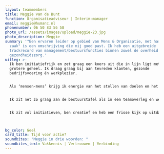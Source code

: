 ```yaml
---
layout: teammembers
title: Meggie van de Bunt
function: Organisatieadviseur | Interim-manager
email: meggie@humanc.nl
phonenumber: 06 50 83 56 58
photo_url: /assets/images/upload/meggie-23.jpg
photo_description: Meggie
summary: '"Een ervaren leider op gebied van Mens & Organisatie, met hart voor de
  zaak" is een omschrijving die mij goed past. Ik heb een uitgebreide
  trackrecord van management/bestuursfuncties binnen zowel de overheid als de
  gezondheidszorg.​'
uitleg: >-
  Ik ben initiatiefrijk en zet graag een koers uit die in lijn ligt met het
  grotere geheel. Ik draag graag bij aan tevreden klanten, gezonde
  bedrijfsvoering én werkplezier. ​


  Als ‘mensen-mens’ krijg ik energie van het stellen van doelen en het bereiken van resultaten, samen met anderen. Ik kom doortastend tot de kern, zet een heldere koers uit en weet in samenwerking een organisatie (onderdeel) gestaag de goede kant op te ontwikkelen.​


  ​Ik zit net zo graag aan de bestuurstafel als in een teamoverleg en weet uit ervaring dat beiden wel degelijk met elkaar te maken hebben.  Wat mij betreft is een (verander)plan pas echt geslaagd als de dagelijkse praktijk daar in positieve zin iets van merkt. ​


  Ik zit vol initiatieven, ben creatief en heb een frisse kijk op uitdagingen. Ik heb lef om te doen wat nodig is en ga ingewikkelde situaties niet uit de weg. Taaie vraagstukken zie ik als mijn specialiteit. Ik reflecteer en leer graag.​


  ​
bg_color: Geel
card_title: Tijd voor actie?
soundbites: "Meggie in drie woorden: "
soundbites_text: Vakkennis | Vertrouwen | Verbinding
---
```

